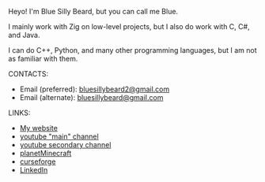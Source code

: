 Heyo! I'm Blue Silly Beard, but you can call me Blue.

I mainly work with Zig on low-level projects, but I also do work with C, C#, and Java.

I can do C++, Python, and many other programming languages, but I am not as familiar with them.

CONTACTS:
- Email (preferred): [bluesillybeard2@gmail.com](mailto:bluesillybeard2@gmail.com)
- Email (alternate): [bluesillybeard@gmail.com](mailto:bluesillybeard@gmail.com)

LINKS:
- [My website](https://bluesillybeard.github.io)
- [youtube "main" channel](https://www.youtube.com/@bluesillybeard)
- [youtube secondary channel](https://www.youtube.com/@bluebeard5447)
- [planetMinecraft](https://www.planetminecraft.com/member/bluesillybeard/)
- [curseforge](https://www.curseforge.com/members/bluesillybeard/projects)
- [LinkedIn](https://www.linkedin.com/in/hayden-rasmussen-06125b287)

